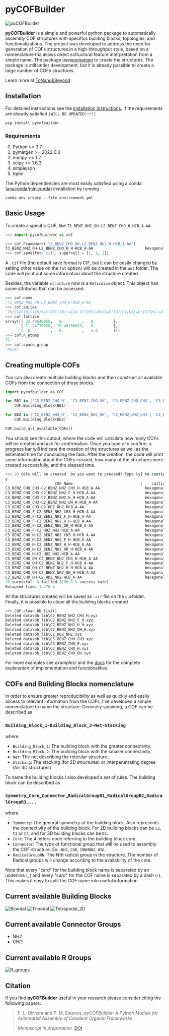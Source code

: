 # pyCOFBuilder

![puCOFBuilder](docs/header.png)

**pyCOFBuilder** is a simple and powerful python package to automatically assembly COF structures with specifics building blocks, topologies, and functionalizations. The project was developed to address the need for generation of COFs structures in a high-throughput style, based on a nomenclature tha allows direct sctructural feature interpretation from a simple name. The package uses[pymatgen](https://pymatgen.org/) to create the structures. The package is still under development, but it is already possible to create a large number of COFs structures.

Learn more at [ToNano&Beyond](https://tonanoandbeyondblog.wordpress.com/)

## Installation

For detailed instructions see the [installation instructions](https://tonanoandbeyondblog.wordpress.com/).
If the requirements are already satisfied `[WILL BE UPDATED!!!!]`

```bash
pip install pycofbuilder
```

### Requirements

0. Python >= 3.7
1. pymatgen >= 2022.0.0
2. numpy >= 1.2
3. scipy >= 1.6.3
4. simplejson
5. tqdm

The Python dependencies are most easily satisfied using a conda
([anaconda](https://www.anaconda.com/distribution)/[miniconda](https://docs.conda.io/en/latest/miniconda.html))
installation by running

```Shell
conda env create --file environment.yml
```

## Basic Usage

To create a specific COF, like `T3_BENZ_NH2_OH-L2_BENZ_CHO_H-HCB_A-AA`:

```python
>>> import pycofbuilder as cof

>>> cof.Framework('T3_BENZ_CHO_OH-L2_BENZ_NH2_H-HCB_A-AA')
T3_BENZ_NH2_OH-L2_BENZ_CHO_H_H-HCB_A-AA                       hexagonal   P    P6/m # 175    12 sym. op.
>>> cof.save(fmt='cif', supercell = [1, 1, 2])
```

A `.cif` file (the default save format is CIF, but it can be easily changed by setting other value on the `fmt` option) will be created in the `out` folder. The code will print out some information about the structure created.

Besides, the variable `structure` now is a `Reticulum` object. This object has some attributes that can be accessed:

```python
>>> cof.name
'T3_BENZ_NH2_OH-L2_BENZ_CHO_H-HCB_A-AA'
>>> cof.smiles
'(N)C1=C(O)C((N))=C(O)C((N))=C1O.(C([H])=O)C1=C([H])C([H])=C((C([H])=O))C([H])=C1[H]'
>>> cof.lattice
array([[ 22.49540055,   0.        ,   0.        ],
       [-11.24770028,  19.48158835,   0.        ],
       [  0.        ,   0.        ,   3.6       ]])
>>> cof.n_atoms
72
>>> cof.space_group
'P6/m'
```

## Creating multiple COFs

You can also create multiple building blocks and then construct all available COFs from the connection of those blocks.

```python
import pycofbuilder as COF

for BB1 in ['C3_BENZ_CHO_H', 'C3_BENZ_CHO_OH', 'C3_BENZ_CHO_CH3', 'C3_BENZ_CHO_F']:
    COF.Building_Block(BB1)

for BB2 in ['C2_BENZ_NH2_H', 'C2_BENZ_NH2_OH', 'C2_BENZ_NH2_CH3', 'C2_BENZ_NH2_F']:
    COF.Building_Block(BB2)

COF.build_all_available_COFs()

```

You should see this output, where the code will calculate how many COFs will be created and ask for confirmation. Once you type `y` to confirm, a progress bar will indicate the creation of the structures as well as the estimated time for concluding the task. After the creation, the code will print some information about the COFs created, how many of the structures were created successfully, and the elapsed time.

```python
>>> 20 COFs will be created. Do you want to proceed? Type [y] to continue.
y
                      COF Name                              |    Lattice    | Point Group | N° of symmetry op. |
C3_BENZ_CHO_CH3-C2_BENZ_NH2_CH3_H-HCB_A-AA                    hexagonal   P     P6  # 168    6  sym. op.
C3_BENZ_CHO_CH3-C2_BENZ_NH2_F_H-HCB_A-AA                      hexagonal   P     P6  # 168    6  sym. op.
C3_BENZ_CHO_CH3-C2_BENZ_NH2_H_H-HCB_A-AA                      hexagonal   P     P6  # 168    6  sym. op.
C3_BENZ_CHO_CH3-C2_BENZ_NH2_OH_H-HCB_A-AA                     hexagonal   P     P6  # 168    6  sym. op.
C3_BENZ_CHO_CH3-C2_HDZ_NH2-HCB_A-AA                           hexagonal   P     P6  # 168    6  sym. op.
C3_BENZ_CHO_F-C2_BENZ_NH2_CH3_H-HCB_A-AA                      hexagonal   P     P6  # 168    6  sym. op.
C3_BENZ_CHO_F-C2_BENZ_NH2_F_H-HCB_A-AA                        hexagonal   P    P6/m # 175    12 sym. op.
C3_BENZ_CHO_F-C2_BENZ_NH2_H_H-HCB_A-AA                        hexagonal   P    P6/m # 175    12 sym. op.
C3_BENZ_CHO_F-C2_BENZ_NH2_OH_H-HCB_A-AA                       hexagonal   P    P6/m # 175    12 sym. op.
C3_BENZ_CHO_F-C2_HDZ_NH2-HCB_A-AA                             hexagonal   P    P6/m # 175    12 sym. op.
C3_BENZ_CHO_H-C2_BENZ_NH2_CH3_H-HCB_A-AA                      hexagonal   P     P6  # 168    6  sym. op.
C3_BENZ_CHO_H-C2_BENZ_NH2_F_H-HCB_A-AA                        hexagonal   P    P6/m # 175    12 sym. op.
C3_BENZ_CHO_H-C2_BENZ_NH2_H_H-HCB_A-AA                        hexagonal   P    P6/m # 175    12 sym. op.
C3_BENZ_CHO_H-C2_BENZ_NH2_OH_H-HCB_A-AA                       hexagonal   P    P6/m # 175    12 sym. op.
C3_BENZ_CHO_H-C2_HDZ_NH2-HCB_A-AA                             hexagonal   P    P6/m # 175    12 sym. op.
C3_BENZ_CHO_OH-C2_BENZ_NH2_CH3_H-HCB_A-AA                     hexagonal   P     P6  # 168    6  sym. op.
C3_BENZ_CHO_OH-C2_BENZ_NH2_F_H-HCB_A-AA                       hexagonal   P    P6/m # 175    12 sym. op.
C3_BENZ_CHO_OH-C2_BENZ_NH2_H_H-HCB_A-AA                       hexagonal   P    P6/m # 175    12 sym. op.
C3_BENZ_CHO_OH-C2_BENZ_NH2_OH_H-HCB_A-AA                      hexagonal   P    P6/m # 175    12 sym. op.
C3_BENZ_CHO_OH-C2_HDZ_NH2-HCB_A-AA                            hexagonal   P    P6/m # 175    12 sym. op.
20 sucessful. 0 failled (100.0 % success rate)
Enlapsed time: 1.476 s
```

All the structures created will be saved as `.cif` file on the `out`folder.  
Finally, it is possible to clean all the building blocks created

```python
>>> COF.clean_bb_list()
Deleted data\bb_lib\C2_BENZ_NH2_CH3_H.xyz
Deleted data\bb_lib\C2_BENZ_NH2_F_H.xyz
Deleted data\bb_lib\C2_BENZ_NH2_H_H.xyz
Deleted data\bb_lib\C2_BENZ_NH2_OH_H.xyz
Deleted data\bb_lib\C2_HDZ_NH2.xyz
Deleted data\bb_lib\C3_BENZ_CHO_CH3.xyz
Deleted data\bb_lib\C3_BENZ_CHO_F.xyz
Deleted data\bb_lib\C3_BENZ_CHO_H.xyz
Deleted data\bb_lib\C3_BENZ_CHO_OH.xyz
```

For more examples see _examples/_ and the [docs](https://github.com/lipelopesoliveira/pyCOFBuilder/examples.html)
for the complete explanation of implementation and functionalities.

## COFs and Building Blocks nomenclature

In order to ensure greater reproducibility as well as quickly and easily access to relevant information from the COFs, I've developed a simple nomenclature to name the structure. Generally speaking, a COF can be described as

### `Building_Block_1`-`Building_Block_2`-`Net`-`Stacking`

where:

- `Building_Block_1`: The building block with the greater connectivity.
- `Building_Block_2`: The building block with the smaller connectivity.
- `Net`: The net describing the reticular structure.
- `Stacking`: The stacking (for 2D structures) or interpenetrating degree (for 3D structures)

To name the building blocks I also developed a set of rules. The building block can be described as

### `Symmetry`\_`Core`\_`Connector`\_`RadicalGroupR1`\_`RadicalGroupR2`\_`RadicalGroupR3`\_`...`

where:

- `Symmetry`: The general symmetry of the building block. Also represents the connectivity of the building block. For 2D building blocks can be `C2`, `C3` or `C4`, and for 3D building blocks can be `D4`.
- `Core`: The 4 letters code referring to the building block core.
- `Connector`: The type of functional group that will be used to assembly the COF structure. Ex.: `NH2`, `CHO`, `CONHNH2`, etc.
- `RadicalGroupRN`: The Nth radical group in the structure. The number of Radical groups will change according to the availability of the core.

Note that every "card" for the building block name is separated by an underline (\_) and every "card" for the COF name is separated by a dash (-). This makes it easy to split the COF name into useful information.

## Current available Building Blocks

![Bipodal](https://github.com/lipelopesoliveira/pyCOFBuilder/blob/master/docs/BB_C2.png)
![Tripodal](https://github.com/lipelopesoliveira/pyCOFBuilder/blob/master/docs/BB_C3.png)
![Tetrapodal_2D](https://github.com/lipelopesoliveira/pyCOFBuilder/blob/master/docs/BB_C4.png)

## Current available Connector Groups

- NH2
- CHO

## Current available R Groups

![R_groups](https://github.com/lipelopesoliveira/pyCOFBuilder/blob/master/docs/R_GROUPS.png)

## Citation

If you find **pyCOFBuilder** useful in your research please consider citing the following papers:

> F. L. Oliveira and P. M. Esteves,
> _pyCOFBuilder: A Python Module for Automated Assembly of Covalent Organic Frameworks_
>
> _Manuscript in preparation._ [DOI](https://doi.org/)
